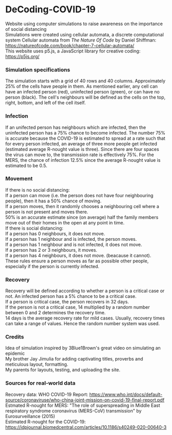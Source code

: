 # DeCoding-COVID-19
Website using computer simulations to raise awareness on the importance of social distancing \
Simulations were created using cellular automata, a discrete computational system
Cellular automata from *The Nature Of Code* by Daniel Shiffman: https://natureofcode.com/book/chapter-7-cellular-automata/ \
This website uses p5.js, a JavaScript library for creative coding: https://p5js.org/

### Simulation specifications

The simulation starts with a grid of 40 rows and 40 columns. Approximately 25% of the cells have people in them. As mentioned earlier, any cell can have an infected person (red), uninfected person (green), or can have no person (black). The cell's neighbours will be defined as the cells on the top, right, bottom, and left of the cell itself.

### Infection

If an unifected person has neighbours which are infected, then the uninfected person has a 75% chance to become infected.
The number 75% is accurate because the COVID-19 is estimated to spread at a rate such that for every person infected, an average of three more people get infected (estimated average R-nought value is three). Since there are four spaces the virus can move to, the transmission rate is effectively 75%. For the MERS, the chance of infection 12.5% since the average R-nought value is estimated to be 0.5.

### Movement

If there is no social distancing: \
If a person can move (i.e. the person does not have four neighbouring people), then it has a 50% chance of moving. \
If a person moves, then it randomly chooses a neighbouring cell where a person is not present and moves there. \
50% is an accurate estimate since (on average) half the family members move out of their homes in the open at any point in time. \
If there is social distancing: \
If a person has 0 neighbours, it does not move. \
If a person has 1 neighbour and is infected, the person moves. \
If a person has 1 neighbour and is not infected, it does not move. \
If a person has 2 or 3 neighbours, it moves. \
If a person has 4 neighbours, it does not move. (beacause it cannot). \
These rules ensure a person moves as far as possible other people, especially if the person is currently infected.

### Recovery

Recovery will be defined according to whether a person is a critical case or not. An infected person has a 5% chance to be a critical case. \
If a person is critical case, the person recovers in 32 days. \
If the person is not a critical case, 14 multiplied by a random number between 0 and 2 determines the recovery time. \
14 days is the average recovery rate for mild cases. Usually, recovery times can take a range of values. Hence the random number system was used.

### Credits

Idea of simulation inspired by 3Blue1Brown's great video on simulating an epidemic\
My brother Jay Jimulia for adding captivating titles, proverbs and meticulous layout, formatting.\
My parents for layouts, testing, and uploading the site.

### Sources for real-world data

Recovery data: WHO COVID-19 Report: https://www.who.int/docs/default-source/coronaviruse/who-china-joint-mission-on-covid-19-final-report.pdf \
Estmated R-nought for MERS: "The role of superspreading in Middle East respiratory syndrome coronavirus (MERS-CoV) transmission" by Eurosurveillance (2015) \
Estimated R-nought for the COVID-19: https://idpjournal.biomedcentral.com/articles/10.1186/s40249-020-00640-3 

